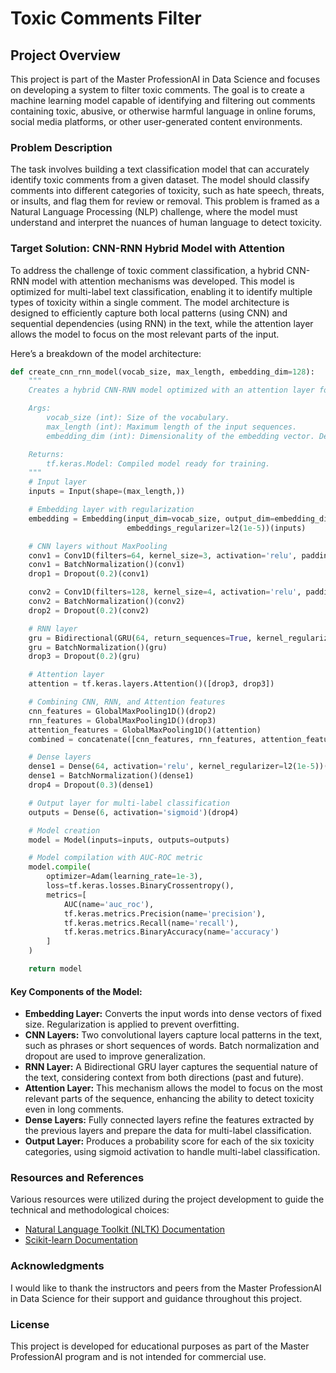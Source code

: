 # Toxic Comments Filter

## Project Overview

This project is part of the Master ProfessionAI in Data Science and focuses on developing a system to filter toxic comments. The goal is to create a machine learning model capable of identifying and filtering out comments containing toxic, abusive, or otherwise harmful language in online forums, social media platforms, or other user-generated content environments.

### Problem Description

The task involves building a text classification model that can accurately identify toxic comments from a given dataset. The model should classify comments into different categories of toxicity, such as hate speech, threats, or insults, and flag them for review or removal. This problem is framed as a Natural Language Processing (NLP) challenge, where the model must understand and interpret the nuances of human language to detect toxicity.

### Target Solution: CNN-RNN Hybrid Model with Attention

To address the challenge of toxic comment classification, a hybrid CNN-RNN model with attention mechanisms was developed. This model is optimized for multi-label text classification, enabling it to identify multiple types of toxicity within a single comment. The model architecture is designed to efficiently capture both local patterns (using CNN) and sequential dependencies (using RNN) in the text, while the attention layer allows the model to focus on the most relevant parts of the input.

Here’s a breakdown of the model architecture:

```python
def create_cnn_rnn_model(vocab_size, max_length, embedding_dim=128):
    """
    Creates a hybrid CNN-RNN model optimized with an attention layer for multi-label text classification.

    Args:
        vocab_size (int): Size of the vocabulary.
        max_length (int): Maximum length of the input sequences.
        embedding_dim (int): Dimensionality of the embedding vector. Default is 128.

    Returns:
        tf.keras.Model: Compiled model ready for training.
    """
    # Input layer
    inputs = Input(shape=(max_length,))

    # Embedding layer with regularization
    embedding = Embedding(input_dim=vocab_size, output_dim=embedding_dim, input_length=max_length,
                          embeddings_regularizer=l2(1e-5))(inputs)

    # CNN layers without MaxPooling
    conv1 = Conv1D(filters=64, kernel_size=3, activation='relu', padding='same', kernel_regularizer=l2(1e-5))(embedding)
    conv1 = BatchNormalization()(conv1)
    drop1 = Dropout(0.2)(conv1)

    conv2 = Conv1D(filters=128, kernel_size=4, activation='relu', padding='same', kernel_regularizer=l2(1e-5))(drop1)
    conv2 = BatchNormalization()(conv2)
    drop2 = Dropout(0.2)(conv2)

    # RNN layer
    gru = Bidirectional(GRU(64, return_sequences=True, kernel_regularizer=l2(1e-5), recurrent_regularizer=l2(1e-5)))(drop2)
    gru = BatchNormalization()(gru)
    drop3 = Dropout(0.2)(gru)

    # Attention layer
    attention = tf.keras.layers.Attention()([drop3, drop3])

    # Combining CNN, RNN, and Attention features
    cnn_features = GlobalMaxPooling1D()(drop2)
    rnn_features = GlobalMaxPooling1D()(drop3)
    attention_features = GlobalMaxPooling1D()(attention)
    combined = concatenate([cnn_features, rnn_features, attention_features])

    # Dense layers
    dense1 = Dense(64, activation='relu', kernel_regularizer=l2(1e-5))(combined)
    dense1 = BatchNormalization()(dense1)
    drop4 = Dropout(0.3)(dense1)

    # Output layer for multi-label classification
    outputs = Dense(6, activation='sigmoid')(drop4)

    # Model creation
    model = Model(inputs=inputs, outputs=outputs)

    # Model compilation with AUC-ROC metric
    model.compile(
        optimizer=Adam(learning_rate=1e-3),
        loss=tf.keras.losses.BinaryCrossentropy(),
        metrics=[
            AUC(name='auc_roc'),
            tf.keras.metrics.Precision(name='precision'),
            tf.keras.metrics.Recall(name='recall'),
            tf.keras.metrics.BinaryAccuracy(name='accuracy')
        ]
    )

    return model
```

#### Key Components of the Model:

- **Embedding Layer:** Converts the input words into dense vectors of fixed size. Regularization is applied to prevent overfitting.
- **CNN Layers:** Two convolutional layers capture local patterns in the text, such as phrases or short sequences of words. Batch normalization and dropout are used to improve generalization.
- **RNN Layer:** A Bidirectional GRU layer captures the sequential nature of the text, considering context from both directions (past and future).
- **Attention Layer:** This mechanism allows the model to focus on the most relevant parts of the sequence, enhancing the ability to detect toxicity even in long comments.
- **Dense Layers:** Fully connected layers refine the features extracted by the previous layers and prepare the data for multi-label classification.
- **Output Layer:** Produces a probability score for each of the six toxicity categories, using sigmoid activation to handle multi-label classification.


### Resources and References

Various resources were utilized during the project development to guide the technical and methodological choices:

- [Natural Language Toolkit (NLTK) Documentation](https://www.nltk.org/)
- [Scikit-learn Documentation](https://scikit-learn.org/)

### Acknowledgments

I would like to thank the instructors and peers from the Master ProfessionAI in Data Science for their support and guidance throughout this project.

### License

This project is developed for educational purposes as part of the Master ProfessionAI program and is not intended for commercial use.
